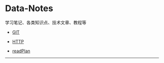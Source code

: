 # Data-Notes
学习笔记、各类知识点、技术文章、教程等
* [GIT](GIT/README.md)

* [HTTP](HTTP/README.md)

* [readPlan](ReadPlan.md)

***